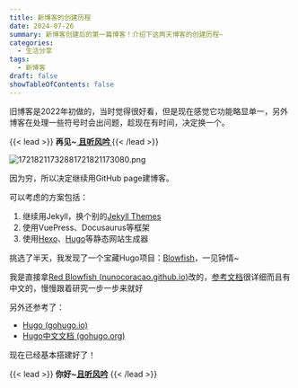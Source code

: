 ```yaml
---
title: 新博客的创建历程
date: 2024-07-26
summary: 新博客创建后的第一篇博客！介绍下这两天博客的创建历程~
categories:
  - 生活分享
tags:
  - 新博客
draft: false
showTableOfContents: false
---
```

旧博客是2022年初做的，当时觉得很好看，但是现在感觉它功能略显单一，另外博客在处理一些符号时会出问题，趁现在有时间，决定换一个。

{{< lead >}}
**再见~[ 且听风吟 ](https://kody-black.github.io/oldblog/)**
{{< /lead >}}

![17218211732881721821173080.png](https://fastly.jsdelivr.net/gh/distiny-cool/pictures@main/images/17218211732881721821173080.png)


因为穷，所以决定继续用GitHub page建博客。

可以考虑的方案包括：

1. 继续用Jekyll，换个别的[Jekyll Themes](http://jekyllthemes.org/)
2. 使用VuePress、Docusaurus等框架
3. 使用[Hexo](https://hexo.io/themes/)、[Hugo](https://themes.gohugo.io/)等静态网站生成器

挑选了半天，我发现了一个宝藏Hugo项目：[Blowfish](https://blowfish.page/zh-cn/)，一见钟情~

我是直接拿[Red Blowfish (nunocoracao.github.io)](https://nunocoracao.github.io/blowfish_artist/)改的，[参考文档](https://blowfish.page/zh-cn/docs/)很详细而且有中文的，慢慢跟着研究一步一步来就好

另外还参考了：

* [Hugo (gohugo.io)](https://gohugo.io/)
* [Hugo中文文档 (gohugo.org)](https://www.gohugo.org/)

现在已经基本搭建好了！

{{< lead >}}
**你好~[且听风吟](https://kody-black.github.io/blog/)**
{{< /lead >}}